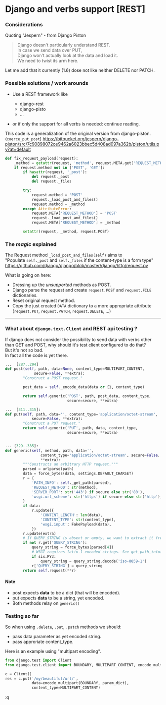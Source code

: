 Django and verbs support [REST]
======

### Considerations ###

Quoting "Jespern" - from Django Piston 

> Django doesn't particularly understand REST.  
> In case we send data over PUT,   
> Django won't actually look at the data and load it.  
> We need to twist its arm here. 

Let me add that it currently (1.6) dose not like neither DELETE nor PATCH. 

### Possible solutions / work arounds ###
* Use a REST framework like

    * django-rest
    * django-pisto
    * ...

* or if only the support for all verbs is needed: continue reading.

This code is a generalization of the original version from django-piston. (```coerce_put_post```)
https://bitbucket.org/jespern/django-piston/src/7c90898072ce9462a6023bbec5d408ad097a362b/piston/utils.py?at=default  

```python
def fix_request_payload(request):
    _method = getattr(request, 'method', request.META.get('REQUEST_METHOD'))
    if request.method not in ['POST', 'GET']:
        if hasattr(request, '_post'):
            del request._post
            del request._files

        try:
            request.method = 'POST'
            request._load_post_and_files()
            request.method = _method
        except AttributeError:
            request.META['REQUEST_METHOD'] = 'POST'
            request._load_post_and_files()
            request.META['REQUEST_METHOD'] = _method

        setattr(request, _method, request.POST)
```


### The *magic* explained ###
The Request method ```_load_post_and_files(self)``` aims to  
"Populate ```self._post``` and ```self._files``` if the content-type is a form type"  
https://github.com/django/django/blob/master/django/http/request.py

What is going on here:

+ Dressing up the *unsupported* methods as POST.
+ Django parse the request and create ```request.POST``` and ```request.FILE``` dictionaries.
+ Reset original request method.
+ Copy the just created ```DATA``` dictionary to a more appropriate attribute   
    (```request.PUT```, ```request.PATCH```, ```request.DELETE```, ...) 

---

### What about ```django.text.Client``` and REST api testing ?

If django does not consider the possibility to send data with verbs other than GET and POST,
why should it's test client configured to do that?<br>
But it's not so bad.<br>
In fact all the code is yet there.<br>

```python
...  [287..294]
def post(self, path, data=None, content_type=MULTIPART_CONTENT,
             secure=False, **extra):
        "Construct a POST request."

        post_data = self._encode_data(data or {}, content_type)

        return self.generic('POST', path, post_data, content_type,
                            secure=secure, **extra)

...  [311..315]:
def put(self, path, data='', content_type='application/octet-stream',
            secure=False, **extra):
        "Construct a PUT request."
        return self.generic('PUT', path, data, content_type,
                            secure=secure, **extra)


... [329..335]:
def generic(self, method, path, data='',
                content_type='application/octet-stream', secure=False,
                **extra):
        """Constructs an arbitrary HTTP request."""
        parsed = urlparse(path)
        data = force_bytes(data, settings.DEFAULT_CHARSET)
        r = {
            'PATH_INFO': self._get_path(parsed),
            'REQUEST_METHOD': str(method),
            'SERVER_PORT': str('443') if secure else str('80'),
            'wsgi.url_scheme': str('https') if secure else str('http'),
        }
        if data:
            r.update({
                'CONTENT_LENGTH': len(data),
                'CONTENT_TYPE': str(content_type),
                'wsgi.input': FakePayload(data),
            })
        r.update(extra)
        # If QUERY_STRING is absent or empty, we want to extract it from the URL.
        if not r.get('QUERY_STRING'):
            query_string = force_bytes(parsed[4])
            # WSGI requires latin-1 encoded strings. See get_path_info().
            if six.PY3:
                query_string = query_string.decode('iso-8859-1')
            r['QUERY_STRING'] = query_string
        return self.request(**r)
```

#### Note ####

* post expects __data__ to be a dict (that will be encoded).
* put expects __data__ to be a string, yet encoded.
* Both methods relay on ```generic()```

### Testing so far ###

So when using ```.delete```, ```.put```, ```.patch``` methods we should:

* pass data parameter as yet encoded string.
* pass approriate content_type.

Here is an example using "multipart encoding".


```python
from django.test import Client
from django.test.client import BOUNDARY, MULTIPART_CONTENT, encode_multipart

c = Client()
res = c.put('/my/beautiful/url/',
            data=encode_multipart(BOUNDARY, param_dict),
            content_type=MULTIPART_CONTENT)
```

:q
